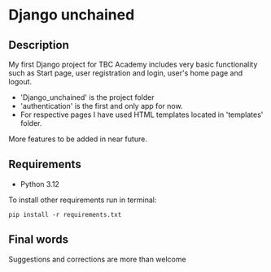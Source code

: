 # Django unchained

## Description
My first Django project for TBC Academy includes very basic functionality such as Start page,
user registration and login, user's home page and logout.

- 'Django_unchained' is the project folder
- 'authentication' is the first and only app for now.
- For respective pages I have used HTML templates located in 'templates' folder.

More features to be added in near future.

## Requirements
- Python 3.12

To install other requirements run in terminal:
````
pip install -r requirements.txt
````

## Final words
Suggestions and corrections are more than welcome
